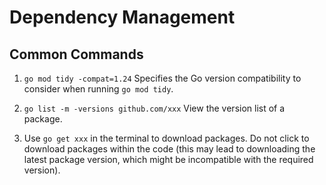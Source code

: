 # Dependency Management

## Common Commands

1. `go mod tidy -compat=1.24`
   Specifies the Go version compatibility to consider when running `go mod tidy`.

2. `go list -m -versions github.com/xxx`
   View the version list of a package.

3. Use `go get xxx` in the terminal to download packages. Do not click to download packages within the code (this may lead to downloading the latest package version, which might be incompatible with the required version).
